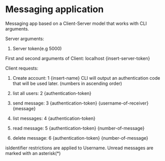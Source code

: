 # Messaging application

Messaging app based on a Client-Server model that works with CLI arguments.




Server arguments:

1) Server token(e.g 5000)

First and second arguments of Client: localhost {insert-server-token}



Client requests: 

1) Create account: 1 {insert-name}
CLI will output an authentication code that will be used later. (numbers in ascending order)

2) list all users: 2 {authentication-token}
 
3) send message: 3 {authentication-token} {username-of-receiver} {message}

4) list messages: 4 {authentication-token}

5) read message: 5 {authentication-token} {number-of-message}

6) delete message: 6 {authentication-token} {number-of-message}


isIdentifier restrictions are applied to Username. 
Unread messages are marked with an asterisk(*)
